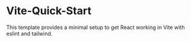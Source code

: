 # Vite-Quick-Start

This template provides a minimal setup to get React working in Vite with eslint and tailwind.